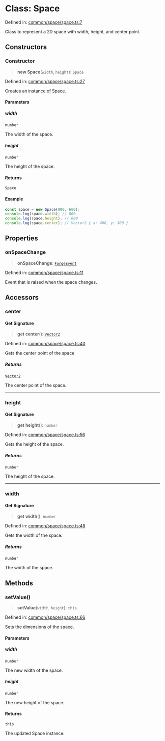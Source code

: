 # Class: Space

Defined in: [common/space/space.ts:7](https://github.com/Forge-Game-Engine/Forge/blob/4b66b21759bd3ab3aaf4c62b3e957c1bb43b7b58/src/common/space/space.ts#L7)

Class to represent a 2D space with width, height, and center point.

## Constructors

### Constructor

> **new Space**(`width`, `height`): `Space`

Defined in: [common/space/space.ts:27](https://github.com/Forge-Game-Engine/Forge/blob/4b66b21759bd3ab3aaf4c62b3e957c1bb43b7b58/src/common/space/space.ts#L27)

Creates an instance of Space.

#### Parameters

##### width

`number`

The width of the space.

##### height

`number`

The height of the space.

#### Returns

`Space`

#### Example

```ts
const space = new Space(800, 600);
console.log(space.width); // 800
console.log(space.height); // 600
console.log(space.center); // Vector2 { x: 400, y: 300 }
```

## Properties

### onSpaceChange

> **onSpaceChange**: [`ForgeEvent`](ForgeEvent.md)

Defined in: [common/space/space.ts:11](https://github.com/Forge-Game-Engine/Forge/blob/4b66b21759bd3ab3aaf4c62b3e957c1bb43b7b58/src/common/space/space.ts#L11)

Event that is raised when the space changes.

## Accessors

### center

#### Get Signature

> **get** **center**(): [`Vector2`](Vector2.md)

Defined in: [common/space/space.ts:40](https://github.com/Forge-Game-Engine/Forge/blob/4b66b21759bd3ab3aaf4c62b3e957c1bb43b7b58/src/common/space/space.ts#L40)

Gets the center point of the space.

##### Returns

[`Vector2`](Vector2.md)

The center point of the space.

***

### height

#### Get Signature

> **get** **height**(): `number`

Defined in: [common/space/space.ts:56](https://github.com/Forge-Game-Engine/Forge/blob/4b66b21759bd3ab3aaf4c62b3e957c1bb43b7b58/src/common/space/space.ts#L56)

Gets the height of the space.

##### Returns

`number`

The height of the space.

***

### width

#### Get Signature

> **get** **width**(): `number`

Defined in: [common/space/space.ts:48](https://github.com/Forge-Game-Engine/Forge/blob/4b66b21759bd3ab3aaf4c62b3e957c1bb43b7b58/src/common/space/space.ts#L48)

Gets the width of the space.

##### Returns

`number`

The width of the space.

## Methods

### setValue()

> **setValue**(`width`, `height`): `this`

Defined in: [common/space/space.ts:66](https://github.com/Forge-Game-Engine/Forge/blob/4b66b21759bd3ab3aaf4c62b3e957c1bb43b7b58/src/common/space/space.ts#L66)

Sets the dimensions of the space.

#### Parameters

##### width

`number`

The new width of the space.

##### height

`number`

The new height of the space.

#### Returns

`this`

The updated Space instance.
